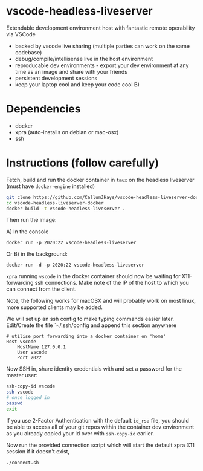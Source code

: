 # vscode-headless-liveserver

Extendable development environment host with fantastic remote operability via VSCode

- backed by vscode live sharing (multiple parties can work on the same codebase)
- debug/compile/intellisense live in the host environment
- reproducable dev environments - export your dev environment at any time as an image and share with your friends
- persistent development sessions
- keep your laptop cool and keep your code cool B)

# Dependencies

- docker
- xpra (auto-installs on debian or mac-osx)
- ssh

# Instructions (follow carefully)

Fetch, build and run the docker container in `tmux` on the headless liveserver (must have `docker-engine` installed)

```bash
git clone https://github.com/CallumJHays/vscode-headless-liveserver-docker
cd vscode-headless-liveserver-docker
docker build -t vscode-headless-liveserver .
```

Then run the image:

A) In the console

```
docker run -p 2020:22 vscode-headless-liveserver
```

Or B) in the background:

```
docker run -d -p 2020:22 vscode-headless-liveserver
```

`xpra` running `vscode` in the docker container should now be waiting for X11-forwarding ssh connections. Make note of the IP of the host to which you can connect from the client.

Note, the following works for macOSX and will probably work on most linux, more supported clients may be added.

We will set up an ssh config to make typing commands easier later.
Edit/Create the file `~/.ssh/config and append this section anywhere

```
# utilise port forwarding into a docker container on 'home'
Host vscode
	HostName 127.0.0.1
	User vscode
    Port 2022
```

Now SSH in, share identity credentials with and set a password for the master user:

```bash
ssh-copy-id vscode
ssh vscode
# once logged in
passwd
exit
```

If you use 2-Factor Authentication with the default `id_rsa` file, you should be able to access all of your git repos
within the container dev environment as you already copied your id over with `ssh-copy-id` earlier.

Now run the provided connection script which will start the default xpra X11 session if it doesn't exist,

```
./connect.sh
```
